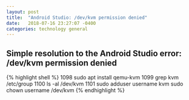 ```yaml
---
layout: post
title:  "Android Studio: /dev/kvm permission denied"
date:   2018-07-16 23:27:07 -0400
categories: technology general
---
```

## Simple resolution to the Android Studio error: /dev/kvm permission denied

{% highlight shell %}
1098  sudo apt install qemu-kvm
1099  grep kvm /etc/group
1100  ls -al /dev/kvm
1101  sudo adduser username kvm
sudo chown username /dev/kvm
{% endhighlight %}
